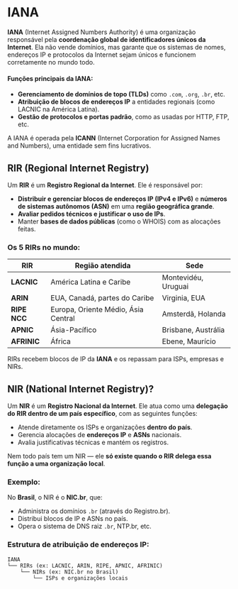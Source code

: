 # IANA

**IANA** (Internet Assigned Numbers Authority) é uma organização responsável pela **coordenação global de identificadores únicos da Internet**. Ela não vende domínios, mas garante que os sistemas de nomes, endereços IP e protocolos da Internet sejam únicos e funcionem corretamente no mundo todo.
#### Funções principais da IANA:

* **Gerenciamento de domínios de topo (TLDs)** como `.com`, `.org`, `.br`, etc.
* **Atribuição de blocos de endereços IP** a entidades regionais (como LACNIC na América Latina).
* **Gestão de protocolos e portas padrão**, como as usadas por HTTP, FTP, etc.

A IANA é operada pela **ICANN** (Internet Corporation for Assigned Names and Numbers), uma entidade sem fins lucrativos.

## **RIR (Regional Internet Registry)**

Um **RIR** é um **Registro Regional da Internet**. Ele é responsável por:

- **Distribuir e gerenciar blocos de endereços IP (IPv4 e IPv6)** e **números de sistemas autônomos (ASN)** em uma **região geográfica grande**.
- **Avaliar pedidos técnicos e justificar o uso de IPs**.
- Manter **bases de dados públicas** (como o WHOIS) com as alocações feitas.

### Os 5 RIRs no mundo:

|RIR|Região atendida|Sede|
|---|---|---|
|**LACNIC**|América Latina e Caribe|Montevidéu, Uruguai|
|**ARIN**|EUA, Canadá, partes do Caribe|Virginia, EUA|
|**RIPE NCC**|Europa, Oriente Médio, Ásia Central|Amsterdã, Holanda|
|**APNIC**|Ásia-Pacífico|Brisbane, Austrália|
|**AFRINIC**|África|Ebene, Maurício|

RIRs recebem blocos de IP da **IANA** e os repassam para ISPs, empresas e NIRs.

## **NIR (National Internet Registry)**?

Um **NIR** é um **Registro Nacional da Internet**. Ele atua como uma **delegação do RIR dentro de um país específico**, com as seguintes funções:

- Atende diretamente os ISPs e organizações **dentro do país**.
- Gerencia alocações de **endereços IP** e **ASNs** nacionais.
- Avalia justificativas técnicas e mantém os registros.

Nem todo país tem um NIR — ele **só existe quando o RIR delega essa função a uma organização local**.

### Exemplo:

 No **Brasil**, o NIR é o **NIC.br**, que:
 * Administra os domínios `.br` (através do Registro.br).
 * Distribui blocos de IP e ASNs no país.
 * Opera o sistema de DNS raiz `.br`, NTP.br, etc.


### Estrutura de atribuição de endereços IP:

```
IANA
└── RIRs (ex: LACNIC, ARIN, RIPE, APNIC, AFRINIC)
    └── NIRs (ex: NIC.br no Brasil)
        └── ISPs e organizações locais
```